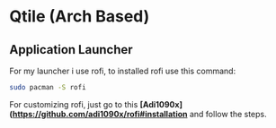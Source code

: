 # Qtile (Arch Based)

## Application Launcher
For my launcher i use rofi, to installed rofi use this command:
```bash
sudo pacman -S rofi
```

For customizing rofi, just go to this **[Adi1090x](https://github.com/adi1090x/rofi#installation** and follow the steps.
